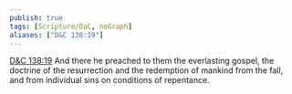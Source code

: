 ```yaml
---
publish: true
tags: [Scripture/DaC, noGraph]
aliases: ["D&C 138:19"]
---
```

[D&C 138:19](https://churchofjesuschrist.org/study/scriptures/dc-testament/dc/138?lang=eng&id=p19#p19) And there he preached to them the everlasting gospel, the doctrine of the resurrection and the redemption of mankind from the fall, and from individual sins on conditions of repentance.
